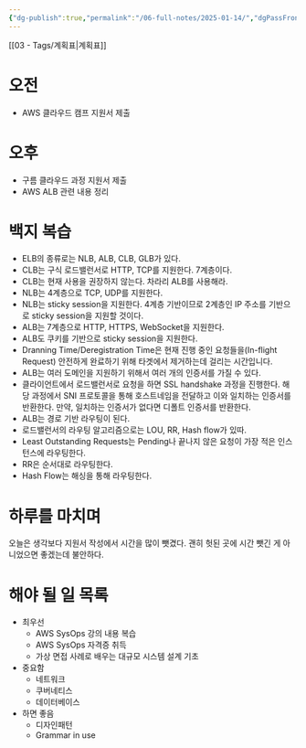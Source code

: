 ```yaml
---
{"dg-publish":true,"permalink":"/06-full-notes/2025-01-14/","dgPassFrontmatter":true}
---
```


[[03 - Tags/계획표\|계획표]]
# 오전
- AWS 클라우드 캠프 지원서 제출
# 오후
- 구름 클라우드 과정 지원서 제출
- AWS ALB 관련 내용 정리
# 백지 복습
- ELB의 종류로는 NLB, ALB, CLB, GLB가 있다.
- CLB는 구식 로드밸런서로 HTTP, TCP를 지원한다. 7계층이다.
- CLB는 현재 사용을 권장하지 않는다. 차라리 ALB를 사용해라.
- NLB는 4계층으로 TCP, UDP를 지원한다.
- NLB는 sticky session을 지원한다. 4계층 기반이므로 2계층인 IP 주소를 기반으로 sticky session을 지원할 것이다.
- ALB는 7계층으로 HTTP, HTTPS, WebSocket을 지원한다.
- ALB도 쿠키를 기반으로 sticky session을 지원한다.
- Dranning Time/Deregistration Time은 현재 진행 중인 요청들을(In-flight Request) 안전하게 완료하기 위해 타겟에서 제거하는데 걸리는 시간입니다.
- ALB는 여러 도메인을 지원하기 위해서 여러 개의 인증서를 가질 수 있다.
- 클라이언트에서 로드밸런서로 요청을 하면 SSL handshake 과정을 진행한다. 해당 과정에서 SNI 프로토콜을 통해 호스트네임을 전달하고 이와 일치하는 인증서를 반환한다. 만약, 일치하는 인증서가 없다면 디폴트 인증서를 반환한다.
- ALB는 경로 기반 라우팅이 된다.
- 로드밸런서의 라우팅 알고리즘으로는 LOU, RR, Hash flow가 있따.
- Least Outstanding Requests는 Pending나 끝나지 않은 요청이 가장 적은 인스턴스에 라우팅한다.
- RR은 순서대로 라우팅한다.
- Hash Flow는 해싱을 통해 라우팅한다.
# 하루를 마치며
오늘은 생각보다 지원서 작성에서 시간을 많이 뺏겼다. 괜히 헛된 곳에 시간 뺏긴 게 아니었으면 좋겠는데 불안하다.
# 해야 될 일 목록
- 최우선
	- AWS SysOps 강의 내용 복습
	- AWS SysOps 자격증 취득
	- 가상 면접 사례로 배우는 대규모 시스템 설계 기초
- 중요함
	- 네트워크
	- 쿠버네티스
	- 데이터베이스
- 하면 좋음
	- 디자인패턴
	- Grammar in use